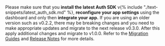  Please make sure that you **install the latest Auth SDK** v{% include "./text-snippets/latest_auth_sdk.md" %}, **reconfigure your app settings** using the dashboard and only then **integrate your app.** If you are using an older version such as v0.2.2, there may be breaking changes and you need to make appropriate updates and migrate to the next release v0.3.0. After this apply additional changes and migrate to v1.0.0. Refer to the [Migration Guides]({{page.meta.arcana.root_rel_path}}/migration/index.md) and [Release Notes]({{page.meta.arcana.root_rel_path}}/relnotes/index.md) for more details.